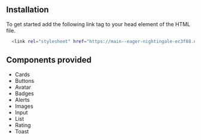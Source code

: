 
## Installation

To get started add the following link tag to your head element of the HTML file.

```bash
  <link rel="stylesheet" href="https://main--eager-nightingale-ec3f88.netlify.app/components/component.css">
```
## Components provided
- Cards
- Buttons
- Avatar
- Badges
- Alerts
- Images
- Input
- List
- Rating
- Toast
